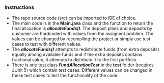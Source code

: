 ### Instructions
- The repo source code (src) can be imported to IDE of choice.
- The main code is in the **Main.java** class and the function to return the final allocation is _**allocateFunds()**_. The deposit plans and deposits by customer are hardcoded with values from the assignent problem. The values can be changed by recompiling the project or simply use test cases to test with different values.
- The _**allocateFunds()**_ attempts to redistribute funds (from extra deposits) equally among available funds and if the extra deposits contains fractional value, it attempts to distribute it to the first portfolio.
- There is one test class _**FundAllocationTest**_ in the **test** folder (requires JUnit 5) which contain test cases. Different values can be changed in these test cases to test the functionality of the code.
